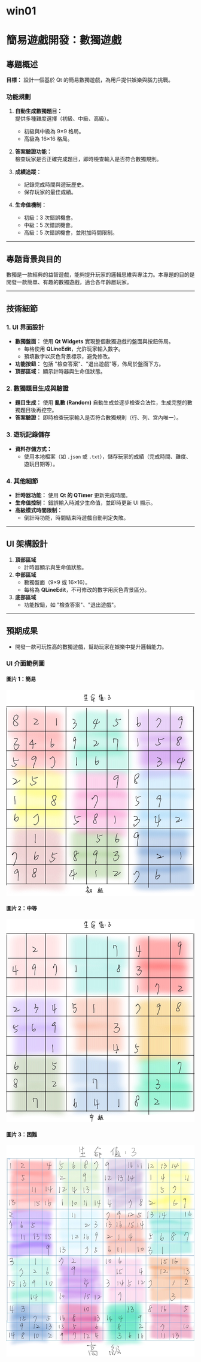 # win01

# 簡易遊戲開發：數獨遊戲

## 專題概述
**目標：** 設計一個基於 Qt 的簡易數獨遊戲，為用戶提供娛樂與腦力挑戰。

### 功能規劃
1. **自動生成數獨題目：**  
   提供多種難度選擇（初級、中級、高級）。  
   - 初級與中級為 9×9 格局。  
   - 高級為 16×16 格局。

2. **答案驗證功能：**  
   檢查玩家是否正確完成題目，即時檢查輸入是否符合數獨規則。

3. **成績追蹤：**  
   - 記錄完成時間與遊玩歷史。  
   - 保存玩家的最佳成績。  

4. **生命值機制：**  
   - 初級：3 次錯誤機會。  
   - 中級：5 次錯誤機會。  
   - 高級：5 次錯誤機會，並附加時間限制。

---

## 專題背景與目的
數獨是一款經典的益智遊戲，能夠提升玩家的邏輯思維與專注力。本專題的目的是開發一款簡單、有趣的數獨遊戲，適合各年齡層玩家。

---

## 技術細節

### 1. UI 界面設計
- **數獨盤面：** 使用 **Qt Widgets** 實現整個數獨遊戲的盤面與按鈕佈局。
  - 每格使用 **QLineEdit**，允許玩家輸入數字。
  - 預填數字以灰色背景標示，避免修改。
- **功能按鈕：** 包括 "檢查答案"、"退出遊戲"等，佈局於盤面下方。
- **頂部區域：** 顯示計時器與生命值狀態。

### 2. 數獨題目生成與驗證
- **題目生成：** 使用 **亂數 (Random)** 自動生成並逐步檢查合法性，生成完整的數獨題目後再挖空。
- **答案驗證：** 即時檢查玩家輸入是否符合數獨規則（行、列、宮內唯一）。

### 3. 遊玩記錄儲存
- **資料存儲方式：**  
  - 使用本地檔案（如 `.json` 或 `.txt`），儲存玩家的成績（完成時間、難度、遊玩日期等）。 

### 4. 其他細節
- **計時器功能：** 使用 **Qt 的 QTimer** 更新完成時間。
- **生命值控制：** 錯誤輸入時減少生命值，並即時更新 UI 顯示。
- **高級模式時間限制：**  
  - 倒計時功能，時間結束時遊戲自動判定失敗。

---

## UI 架構設計
1. **頂部區域**  
   - 計時器顯示與生命值狀態。  
2. **中部區域**  
   - 數獨盤面（9×9 或 16×16）。  
   - 每格為 **QLineEdit**，不可修改的數字用灰色背景區分。
3. **底部區域**  
   - 功能按鈕，如 "檢查答案"、"退出遊戲"。

---

## 預期成果
- 開發一款可玩性高的數獨遊戲，幫助玩家在娛樂中提升邏輯能力。



### UI 介面範例圖
#### 圖片 1：簡易
![簡易](L.jpg)

#### 圖片 2：中等
![中等](M.jpg)

#### 圖片 3：困難
![困難](https://github.com/41243205/win01/blob/f2052c39ef518006781353fb9f9d57c902606c02/H.jpg)
